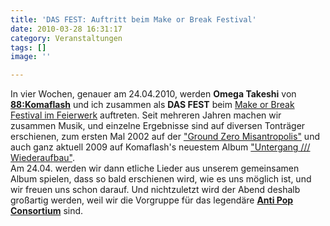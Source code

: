 ```yaml
---
title: 'DAS FEST: Auftritt beim Make or Break Festival'
date: 2010-03-28 16:31:17
category: Veranstaltungen
tags: []
image: ''

---
```


In vier Wochen, genauer am 24.04.2010, werden **Omega Takeshi** von [**88:Komaflash**](http://www.88komaflash.de) und ich zusammen als **DAS FEST** beim [Make or Break Festival im Feierwerk](http://feierwerk.de/gesamtprogramm/make-or-break-festival.html) auftreten. Seit mehreren Jahren machen wir zusammen Musik, und einzelne Ergebnisse sind auf diversen Tonträger erschienen, zum ersten Mal 2002 auf der ["Ground Zero Misantropolis"](http://www.hhv.de/item_19297.html) und auch ganz aktuell 2009 auf Komaflash's neuestem Album ["Untergang /// Wiederaufbau"](http://www.hhv.de/witem_167440.html).  
Am 24.04. werden wir dann etliche Lieder aus unserem gemeinsamen Album spielen, dass so bald erschienen wird, wie es uns möglich ist, und wir freuen uns schon darauf. Und nichtzuletzt wird der Abend deshalb großartig werden, weil wir die Vorgruppe für das legendäre [**Anti Pop Consortium**](http://www.myspace.com/antipopny) sind.
